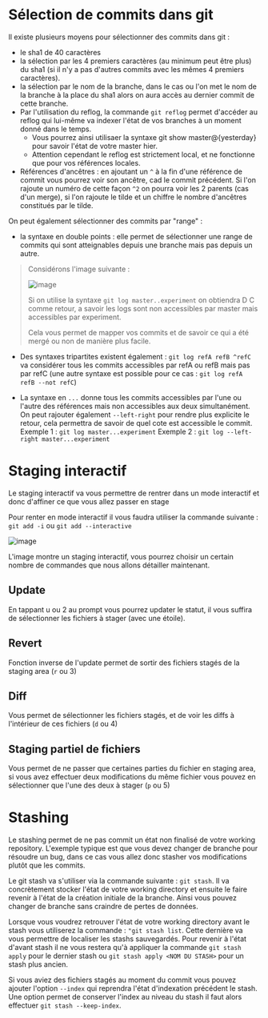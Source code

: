 # Sélection de commits dans git

Il existe plusieurs moyens pour sélectionner des commits dans git :

- le sha1 de 40 caractères
- la sélection par les 4 premiers caractères (au minimum peut être plus) du sha1 (si il n'y a pas d'autres commits avec les mêmes 4 premiers caractères). 
- la sélection par le nom de la branche, dans le cas ou l'on met le nom de la branche à la place du sha1 alors on aura accès au dernier commit de cette branche. 
- Par l'utilisation du reflog, la commande `git reflog` permet d'accéder au reflog qui lui-même va indexer l'état de vos branches à un moment donné dans le temps. 
  - Vous pourrez ainsi utilisaer la syntaxe git show master@{yesterday} pour savoir l'état de votre master hier. 
  - Attention cependant le reflog est strictement local, et ne fonctionne que pour vos références locales. 
- Références d'ancêtres : en ajoutant un `^` à la fin d'une référence de commit vous pourrez voir son ancêtre, cad le commit précédent. Si l'on rajoute un numéro de cette façon `^2` on pourra voir les 2 parents (cas d'un merge), si l'on rajoute le tilde et un chiffre le nombre d'ancêtres constitués par le tilde. 

On peut également sélectionner des commits par "range" :

- la syntaxe en double points : elle permet de sélectionner une range de commits qui sont atteignables depuis une branche mais pas depuis un autre. 

> Considérons l'image suivante : 
>
> ![image](https://git-scm.com/book/en/v2/images/double-dot.png) 
>
> Si on utilise la syntaxe `git log master..experiment` on obtiendra D C comme retour, a savoir les logs sont non accessibles par master mais accessibles par experiment. 
>
> Cela vous permet de mapper vos commits et de savoir ce qui a été mergé ou non de manière plus facile.

- Des syntaxes tripartites existent également : `git log refA refB ^refC` va considérer tous les commits accessibles par refA ou refB mais pas par refC (une autre syntaxe est possible pour ce cas : `git log refA refB --not refC`)

- La syntaxe en `...` donne tous les commits accessibles par l'une ou l'autre des références mais non accessibles aux deux simultanément. On peut rajouter également `--left-right` pour rendre plus explicite le retour, cela permettra de savoir de quel cote est accessible le commit. Exemple 1 : `git log master...experiment` Exemple 2 : `git log --left-right master...experiment`

# Staging interactif

Le staging interactif va vous permettre de rentrer dans un mode interactif et donc d'affiner ce que vous allez passer en stage

Pour renter en mode interactif il vous faudra utiliser la commande suivante : `git add -i` ou `git add --interactive` 

![image](https://git-scm.com/images/bg/body.jpg)

L'image montre un staging interactif, vous pourrez choisir un certain nombre de commandes que nous allons détailler maintenant. 

## Update 

En tappant u ou 2 au prompt vous pourrez updater le statut, il vous suffira de sélectionner les fichiers à stager (avec une étoile). 

## Revert

Fonction inverse de l'update permet de sortir des fichiers stagés de la staging area (`r` ou 3)

## Diff

Vous permet de sélectionner les fichiers stagés, et de voir les diffs à l'intérieur de ces fichiers (`d` ou 4)

## Staging partiel de fichiers

Vous permet de ne passer que certaines parties du fichier en staging area, si vous avez effectuer deux modifications du même fichier vous pouvez en sélectionner que l'une des deux à stager (`p` ou 5)


# Stashing

Le stashing permet de ne pas commit un état non finalisé de votre working repository. L'exemple typique est que vous devez changer de branche pour résoudre un bug, dans ce cas vous allez donc stasher vos modifications plutôt que les commits. 

Le git stash va s'utiliser via la commande suivante : `git stash`. Il va concrètement stocker l'état de votre working directory et ensuite le faire revenir à l'état de la création initiale de la branche. Ainsi vous pouvez changer de branche sans craindre de pertes de données. 

Lorsque vous voudrez retrouver l'état de votre working directory avant le stash vous utiliserez la commande : `"git stash list`. Cette dernière va vous permettre de localiser les stashs sauvegardés. Pour revenir à l'état d'avant stash il ne vous restera qu'à appliquer la commande `git stash apply` pour le dernier stash ou `git stash apply <NOM DU STASH>` pour un stash plus ancien. 

Si vous aviez des fichiers stagés au moment du commit vous pouvez ajouter l'option `--index` qui reprendra l'état d'indexation précédent le stash. Une option permet de conserver l'index au niveau du stash il faut alors effectuer `git stash --keep-index`.


